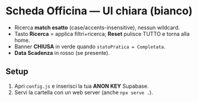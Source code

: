 # Scheda Officina — UI chiara (bianco)
- Ricerca **match esatto** (case/accents-insensitive), nessun wildcard.
- Tasto **Ricerca** = applica filtri+ricerca; **Reset** pulisce TUTTO e torna alla home.
- Banner **CHIUSA** in verde quando `statoPratica = Completata`.
- **Data Scadenza** in rosso (se presente).

## Setup
1. Apri `config.js` e inserisci la tua **ANON KEY** Supabase.
2. Servi la cartella con un web server (anche `npx serve .`).
